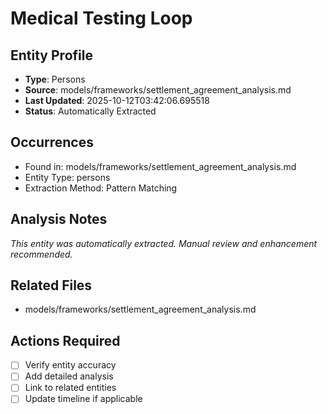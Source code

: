 # Medical Testing Loop

## Entity Profile
- **Type**: Persons
- **Source**: models/frameworks/settlement_agreement_analysis.md
- **Last Updated**: 2025-10-12T03:42:06.695518
- **Status**: Automatically Extracted

## Occurrences
- Found in: models/frameworks/settlement_agreement_analysis.md
- Entity Type: persons
- Extraction Method: Pattern Matching

## Analysis Notes
*This entity was automatically extracted. Manual review and enhancement recommended.*

## Related Files
- models/frameworks/settlement_agreement_analysis.md

## Actions Required
- [ ] Verify entity accuracy
- [ ] Add detailed analysis
- [ ] Link to related entities
- [ ] Update timeline if applicable
